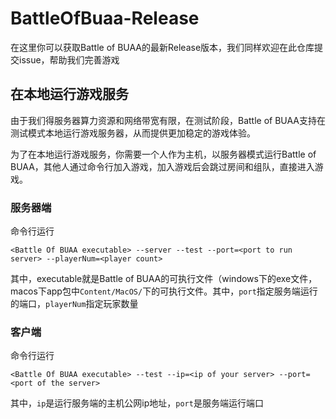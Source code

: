 # BattleOfBuaa-Release
在这里你可以获取Battle of BUAA的最新Release版本，我们同样欢迎在此仓库提交issue，帮助我们完善游戏

## 在本地运行游戏服务
由于我们得服务器算力资源和网络带宽有限，在测试阶段，Battle of BUAA支持在测试模式本地运行游戏服务器，从而提供更加稳定的游戏体验。

为了在本地运行游戏服务，你需要一个人作为主机，以服务器模式运行Battle of BUAA，其他人通过命令行加入游戏，加入游戏后会跳过房间和组队，直接进入游戏。

### 服务器端
命令行运行
```
<Battle Of BUAA executable> --server --test --port=<port to run server> --playerNum=<player count>
```
其中，executable就是Battle of BUAA的可执行文件（windows下的exe文件，macos下app包中`Content/MacOS/`下的可执行文件。其中，`port`指定服务端运行的端口，`playerNum`指定玩家数量

### 客户端
命令行运行
```
<Battle Of BUAA executable> --test --ip=<ip of your server> --port=<port of the server>
```
其中，`ip`是运行服务端的主机公网ip地址，`port`是服务端运行端口
